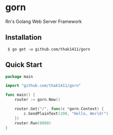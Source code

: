 # gorn

Rn's Golang Web Server Framework

## Installation

```shell
 $ go get -u github.com/thak1411/gorn
```

## Quick Start

```go
package main

import "github.com/thak1411/gorn"

func main() {
    router := gorn.New()

    router.Get("/", func(c *gorn.Context) {
        c.SendPlainText(200, "Hello, World!")
    })
    router.Run(8080)
}
```
